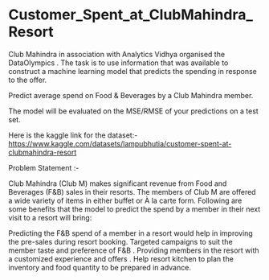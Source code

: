 # Customer_Spent_at_ClubMahindra_Resort
Club Mahindra in association with Analytics Vidhya organised the DataOlympics . The task is to use information that was available to construct a machine learning model that predicts the spending in response to the offer. 

Predict average spend on Food &amp; Beverages by a Club Mahindra member. 

The model will be evaluated on the MSE/RMSE of your predictions on a test set.
 
 
 Here is the kaggle link for the dataset:- https://www.kaggle.com/datasets/lampubhutia/customer-spent-at-clubmahindra-resort
 
 
Problem Statement :-
     
 Club Mahindra (Club M) makes significant revenue from Food and Beverages (F&B) sales in their resorts. 
 The members of Club M are offered a wide variety of items in either buffet or À la carte form.
 Following are some benefits that the model to predict the spend by a member in their next visit to a resort will bring:

Predicting the F&B spend of a member in a resort would help in improving the pre-sales during resort booking.
Targeted campaigns to suit the member taste and preference of F&B .
Providing members in the resort with a customized experience and offers .
Help resort kitchen to plan the inventory and food quantity to be prepared in advance.
